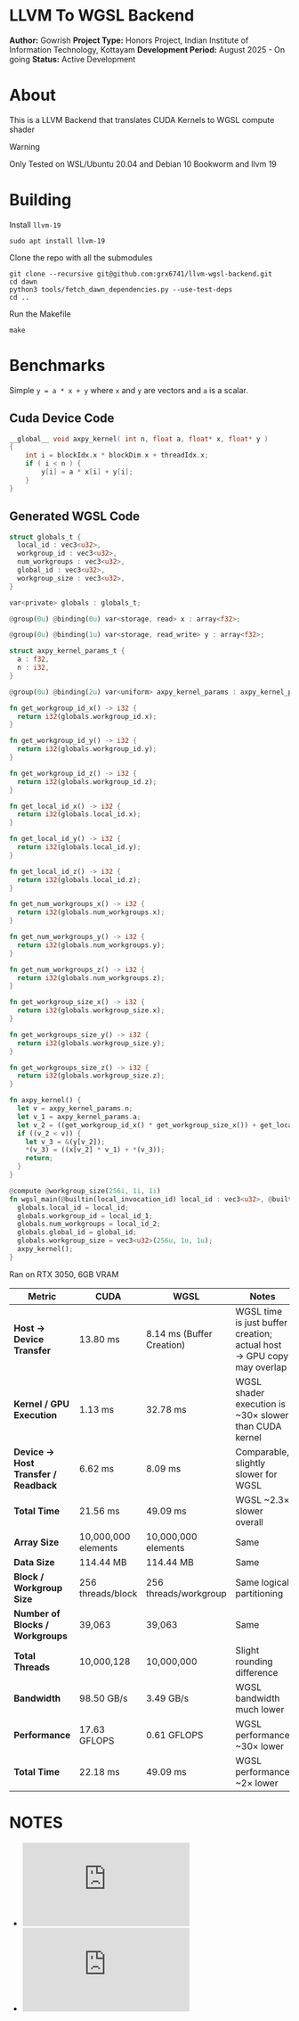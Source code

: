 # LLVM To WGSL Backend

**Author:** Gowrish
**Project Type:** Honors Project, Indian Institute of Information Technology, Kottayam
**Development Period:** August 2025 - On going
**Status:** Active Development

# About

This is a LLVM Backend that translates CUDA Kernels to WGSL compute shader

> [!WARNING]
> Only Tested on WSL/Ubuntu 20.04 and Debian 10 Bookworm and llvm 19

# Building

Install `llvm-19`

```
sudo apt install llvm-19
```

Clone the repo with all the submodules

```
git clone --recursive git@github.com:grx6741/llvm-wgsl-backend.git
cd dawn
python3 tools/fetch_dawn_dependencies.py --use-test-deps
cd ..
```

Run the Makefile

```
make
```

# Benchmarks

Simple `y = a * x + y` where `x` and `y` are vectors and `a` is a scalar.

## Cuda Device Code

```cpp
__global__ void axpy_kernel( int n, float a, float* x, float* y )
{
    int i = blockIdx.x * blockDim.x + threadIdx.x;
    if ( i < n ) {
        y[i] = a * x[i] + y[i];
    }
}
```

## Generated WGSL Code

```rust
struct globals_t {
  local_id : vec3<u32>,
  workgroup_id : vec3<u32>,
  num_workgroups : vec3<u32>,
  global_id : vec3<u32>,
  workgroup_size : vec3<u32>,
}

var<private> globals : globals_t;

@group(0u) @binding(0u) var<storage, read> x : array<f32>;

@group(0u) @binding(1u) var<storage, read_write> y : array<f32>;

struct axpy_kernel_params_t {
  a : f32,
  n : i32,
}

@group(0u) @binding(2u) var<uniform> axpy_kernel_params : axpy_kernel_params_t;

fn get_workgroup_id_x() -> i32 {
  return i32(globals.workgroup_id.x);
}

fn get_workgroup_id_y() -> i32 {
  return i32(globals.workgroup_id.y);
}

fn get_workgroup_id_z() -> i32 {
  return i32(globals.workgroup_id.z);
}

fn get_local_id_x() -> i32 {
  return i32(globals.local_id.x);
}

fn get_local_id_y() -> i32 {
  return i32(globals.local_id.y);
}

fn get_local_id_z() -> i32 {
  return i32(globals.local_id.z);
}

fn get_num_workgroups_x() -> i32 {
  return i32(globals.num_workgroups.x);
}

fn get_num_workgroups_y() -> i32 {
  return i32(globals.num_workgroups.y);
}

fn get_num_workgroups_z() -> i32 {
  return i32(globals.num_workgroups.z);
}

fn get_workgroup_size_x() -> i32 {
  return i32(globals.workgroup_size.x);
}

fn get_workgroups_size_y() -> i32 {
  return i32(globals.workgroup_size.y);
}

fn get_workgroups_size_z() -> i32 {
  return i32(globals.workgroup_size.z);
}

fn axpy_kernel() {
  let v = axpy_kernel_params.n;
  let v_1 = axpy_kernel_params.a;
  let v_2 = ((get_workgroup_id_x() * get_workgroup_size_x()) + get_local_id_x());
  if ((v_2 < v)) {
    let v_3 = &(y[v_2]);
    *(v_3) = ((x[v_2] * v_1) + *(v_3));
    return;
  }
}

@compute @workgroup_size(256i, 1i, 1i)
fn wgsl_main(@builtin(local_invocation_id) local_id : vec3<u32>, @builtin(workgroup_id) local_id_1 : vec3<u32>, @builtin(num_workgroups) local_id_2 : vec3<u32>, @builtin(global_invocation_id) global_id : vec3<u32>) {
  globals.local_id = local_id;
  globals.workgroup_id = local_id_1;
  globals.num_workgroups = local_id_2;
  globals.global_id = global_id;
  globals.workgroup_size = vec3<u32>(256u, 1u, 1u);
  axpy_kernel();
}
```

Ran on RTX 3050, 6GB VRAM

| Metric                                | CUDA                | WGSL                      | Notes                                                                 |
| ------------------------------------- | ------------------- | ------------------------- | --------------------------------------------------------------------- |
| **Host → Device Transfer**            | 13.80 ms            | 8.14 ms (Buffer Creation) | WGSL time is just buffer creation; actual host → GPU copy may overlap |
| **Kernel / GPU Execution**            | 1.13 ms             | 32.78 ms                  | WGSL shader execution is ~30× slower than CUDA kernel                 |
| **Device → Host Transfer / Readback** | 6.62 ms             | 8.09 ms                   | Comparable, slightly slower for WGSL                                  |
| **Total Time**                        | 21.56 ms            | 49.09 ms                  | WGSL ~2.3× slower overall                                             |
| **Array Size**                        | 10,000,000 elements | 10,000,000 elements       | Same                                                                  |
| **Data Size**                         | 114.44 MB           | 114.44 MB                 | Same                                                                  |
| **Block / Workgroup Size**            | 256 threads/block   | 256 threads/workgroup     | Same logical partitioning                                             |
| **Number of Blocks / Workgroups**     | 39,063              | 39,063                    | Same                                                                  |
| **Total Threads**                     | 10,000,128          | 10,000,000                | Slight rounding difference                                            |
| **Bandwidth**                         | 98.50 GB/s          | 3.49 GB/s                 | WGSL bandwidth much lower                                             |
| **Performance**                       | 17.63 GFLOPS        | 0.61 GFLOPS               | WGSL performance ~30× lower                                           |
| **Total Time**                        | 22.18 ms            | 49.09 ms                  | WGSL performance ~2× lower                                           |

# NOTES

- ![NVPTX](https://llvm.org/docs/NVPTXUsage.html)
- ![LLVM Lang Ref](https://llvm.org/docs/LangRef.html)
